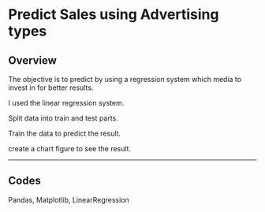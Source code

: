 # Predict Sales using Advertising types

## Overview

The objective is to predict by using a regression system which media to invest in for better results.

I used  the linear regression system.

Split data into train and test parts.

Train the data to predict the result.

create a chart figure to see the result.

---
## Codes

Pandas, Matplotlib, LinearRegression

